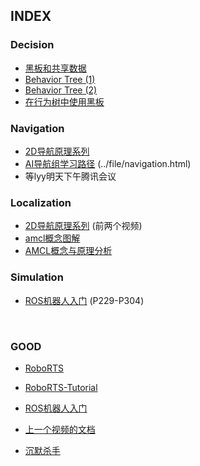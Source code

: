 ## INDEX

### Decision

- [黑板和共享数据](http://www.aisharing.com/archives/801)
- [Behavior Tree (1)](http://www.aisharing.com/archives/90)
- [Behavior Tree (2)](http://www.aisharing.com/archives/99)
- [在行为树中使用黑板](http://www.aisharing.com/archives/280)

### Navigation

- [2D导航原理系列](https://www.bilibili.com/video/BV19b4y1d7Hz)
- [AI导航组学习路径](../file/navigation.html)  (../file/navigation.html)
- 等lyy明天下午腾讯会议

### Localization

- [2D导航原理系列](https://www.bilibili.com/video/BV19b4y1d7Hz) (前两个视频)
- [amcl概念图解](https://blog.csdn.net/kiltto/article/details/124768935)
- [AMCL概念与原理分析](https://blog.csdn.net/p942005405/article/details/108569970)

### Simulation

- [ROS机器人入门](https://www.bilibili.com/video/BV1Ci4y1L7ZZ) (P229-P304)

<br />

### GOOD

- [RoboRTS](https://github.com/RoboMaster/RoboRTS)
- [RoboRTS-Tutorial](https://robomaster.github.io/RoboRTS-Tutorial/)

- [ROS机器人入门](https://www.bilibili.com/video/BV1Ci4y1L7ZZ)
- [上一个视频的文档](http://www.autolabor.com.cn/book/ROSTutorials/)
- [沉默杀手](https://charon-cheung.github.io/)



